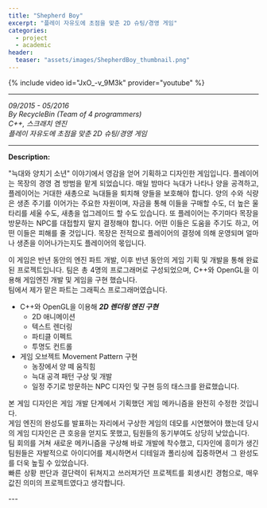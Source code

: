 ```yaml
---
title: "Shepherd Boy"
excerpt: "플레이 자유도에 초점을 맞춘 2D 슈팅/경영 게임"
categories:
  - project
  - academic
header:
  teaser: "assets/images/ShepherdBoy_thumbnail.png"
---
```


{% include video id="JxO_-v_9M3k" provider="youtube" %}

---
*09/2015 - 05/2016*  
*By RecycleBin (Team of 4 programmers)*  
*C++, 스크래치 엔진*  
*플레이 자유도에 초점을 맞춘 2D 슈팅/경영 게임*  

---
**Description:**  
<div style="text-align: justify" markdown="1">
"늑대와 양치기 소년" 이야기에서 영감을 얻어 기획하고 디자인한 게임입니다.  
플레이어는 목장의 경영 겸 방범을 맡게 되었습니다. 매일 밤마다 늑대가 나타나 양을 공격하고, 플레이어는 거대한 새총으로 늑대들을 퇴치해 양들을 보호해야 합니다.  
양의 수와 식량은 생존 주기를 이어가는 주요한 자원이며, 자금을 통해 이들을 구매할 수도, 더 높은 울타리를 세울 수도, 새총을 업그레이드 할 수도 있습니다.  
또 플레이어는 주기마다 목장을 방문하는 NPC를 대접할지 말지 결정해야 합니다. 어떤 이들은 도움을 주기도 하고, 어떤 이들은 피해를 줄 것입니다.  
목장은 전적으로 플레이어의 결정에 의해 운영되며 얼마나 생존을 이어나가는지도 플레이어의 몫입니다.  

이 게임은 반년 동안의 엔진 파트 개발, 이후 반년 동안의 게임 기획 및 개발을 통해 완료된 프로젝트입니다. 팀은 총 4명의 프로그래머로 구성되었으며, C++와 OpenGL을 이용해 게임엔진 개발 및 게임을 구현 했습니다.  
팀에서 제가 맡은 파트는 그래픽스 프로그래머였습니다.  
  
* C++와 OpenGL을 이용해 ***2D 렌더링 엔진 구현***
  - 2D 애니메이션
  - 텍스트 렌더링
  - 파티클 이펙트
  - 투명도 컨트롤
* 게임 오브젝트 Movement Pattern 구현
  - 농장에서 양 떼 움직힘
  - 늑대 공격 패턴 구상 및 개발
  - 일정 주기로 방문하는 NPC 디자인 및 구현
등의 태스크를 완료했습니다.  
  
본 게임 디자인은 게임 개발 단계에서 기획했던 게임 메카니즘을 완전히 수정한 것입니다.  
게임 엔진의 완성도를 발표하는 자리에서 구상한 게임의 데모를 시연했어야 했는데
당시의 게임 디자인은 큰 호응을 얻지도 못했고, 팀원들의 동기부여도 상당히 낮았습니다.  
팀 회의를 거쳐 새로운 메카니즘을 구상해 바로 개발에 착수했고, 디자인에 흥미가 생긴 팀원들은 자발적으로 아이디어를 제시하면서 디테일과 폴리싱에 집중하면서 그 완성도를 더욱 높힐 수 있었습니다.  
빠른 상황 판단과 결단력이 뒤쳐지고 쓰러져가던 프로젝트를 회생시킨 경험으로, 매우 값진 의미의 프로젝트였다고 생각합니다.  
</div>
---


